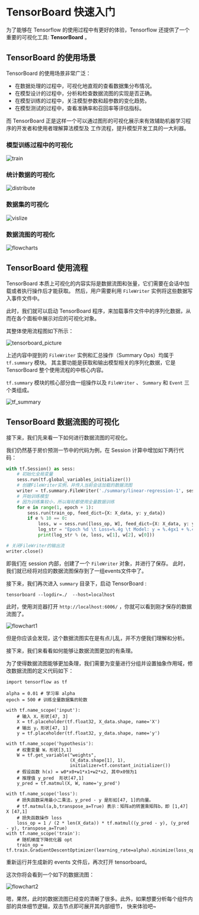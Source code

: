 # TensorBoard 快速入门

为了能够在 Tensorflow 的使用过程中有更好的体验，Tensorflow 还提供了一个重要的可视化工具: **TensorBoard** 。

## TensorBoard 的使用场景

TensorBoard 的使用场景非常广泛：

 - 在数据处理的过程中，可视化地直观的查看数据集分布情况。
 - 在模型设计的过程中，分析和检查数据流图的实现是否正确。
 - 在模型训练的过程中，关注模型参数和超参数的变化趋势。
 - 在模型测试的过程中，查看准确率和召回率等评估指标。


而 TensorBoard 正是这样一个可以通过图形的可视化展示来有效辅助机器学习程序的开发者和使用者理解算法模型及
工作流程，提升模型开发工具的一大利器。

### 模型训练过程中的可视化

![train](./pictures/train.png)

### 统计数据的可视化

![distribute](./pictures/distribute.png)

### 数据集的可视化

![vislize](./pictures/vislize.png)

### 数据流图的可视化

![flowcharts](./pictures/flowcharts.png)

## TensorBoard 使用流程

TensorBoard 本质上可视化的内容实际是数据流图和张量，它们需要在会话中加载或者执行操作后才能获取。
然后，用户需要利用 `FileWriter` 实例将这些数据写入事件文件中。

此时，我们就可以启动 TensorBoard 程序，来加载事件文件中的序列化数据，从而在各个面板中展示对应的可视化对象。

其整体使用流程图如下所示：

![tensorboard_picture](./pictures/tensor_board_picture.png)

上述内容中提到的 `FileWriter` 实例和汇总操作（Summary Ops）均属于 `tf.summary` 模块。
其主要功能是获取和输出模型相关的序列化数据，它是 TensorBoard 整个使用流程的中核心内容。

`tf.summary` 模块的核心部分由一组操作以及 `FileWriter` 、 `Summary` 和 `Event` 三个类组成。

![tf_summary](./pictures/tf_summary.png)


## TensorBoard 数据流图的可视化

接下来，我们先来看一下如何进行数据流图的可视化。

我们仍然基于房价预测一节中的代码为例，在 Session 计算中增加如下两行代码：

```python
with tf.Session() as sess:
    # 初始化全局变量
    sess.run(tf.global_variables_initializer())
    # 创建FileWriter实例，并传入当前会话加载的数据流图
    writer = tf.summary.FileWriter('./summary/linear-regression-1', sess.graph)
    # 开始训练模型
    # 因为训练集较小，所以每轮都使用全量数据训练
    for e in range(1, epoch + 1):
        sess.run(train_op, feed_dict={X: X_data, y: y_data})
        if e % 10 == 0:
            loss, w = sess.run([loss_op, W], feed_dict={X: X_data, y: y_data})
            log_str = "Epoch %d \t Loss=%.4g \t Model: y = %.4gx1 + %.4gx2 + %.4g"
            print(log_str % (e, loss, w[1], w[2], w[0]))

# 关闭FileWriter的输出流
writer.close()
```

即我们在 session 内部，创建了一个 `FileWriter` 对象，并进行了保存。 此时，我们就已经将对应的数据流图保存到了一组events文件中了。

接下来，我们再次进入 `summary` 目录下，启动 TensorBoard :

```shell
tensorboard --logdir=./  --host=localhost
```

此时，使用浏览器打开 `http://localhost:6006/` ，你就可以看到刚才保存的数据流图了。

![flowchart1](./pictures/flowchart1.png)

但是你应该会发现，这个数据流图实在是有点儿乱，并不方便我们理解和分析。

接下来，我们来看看如何能够让数据流图更加的有条理。

为了使得数据流图能够更加条理，我们需要为变量进行分组并设置抽象作用域，修改数据流图的定义代码如下：

```
import tensorflow as tf

alpha = 0.01 # 学习率 alpha
epoch = 500 # 训练全量数据集的轮数

with tf.name_scope('input'):
    # 输入 X，形状[47, 3]
    X = tf.placeholder(tf.float32, X_data.shape, name='X')
    # 输出 y，形状[47, 1]
    y = tf.placeholder(tf.float32, y_data.shape, name='y')

with tf.name_scope('hypothesis'):
    # 权重变量 W，形状[3,1]
    W = tf.get_variable("weights",
                        (X_data.shape[1], 1),
                        initializer=tf.constant_initializer())
    # 假设函数 h(x) = w0*x0+w1*x1+w2*x2, 其中x0恒为1
    # 推理值 y_pred  形状[47,1]
    y_pred = tf.matmul(X, W, name='y_pred')

with tf.name_scope('loss'):
    # 损失函数采用最小二乘法，y_pred - y 是形如[47, 1]的向量。
    # tf.matmul(a,b,transpose_a=True) 表示：矩阵a的转置乘矩阵b，即 [1,47] X [47,1]
    # 损失函数操作 loss
    loss_op = 1 / (2 * len(X_data)) * tf.matmul((y_pred - y), (y_pred - y), transpose_a=True)
with tf.name_scope('train'):
    # 随机梯度下降优化器 opt
    train_op = tf.train.GradientDescentOptimizer(learning_rate=alpha).minimize(loss_op)
```

重新运行并生成新的 events 文件后，再次打开 tensorboard。

这次你将会看到一个如下的数据流图：

![flowchart2](./pictures/flowchart2.png)

嗯，果然，此时的数据流图已经变的清晰了很多。此外，如果想要分析每个组件内部的具体细节逻辑，双击节点即可展开其内部细节，
快来体验吧~
